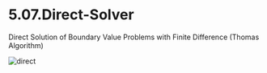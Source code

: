 # 5.07.Direct-Solver
Direct Solution of Boundary Value Problems with Finite Difference (Thomas Algorithm) 

![direct](https://cloud.githubusercontent.com/assets/15114859/10852173/5ae5e9f4-7efd-11e5-969e-1a21676a2d4e.png)
